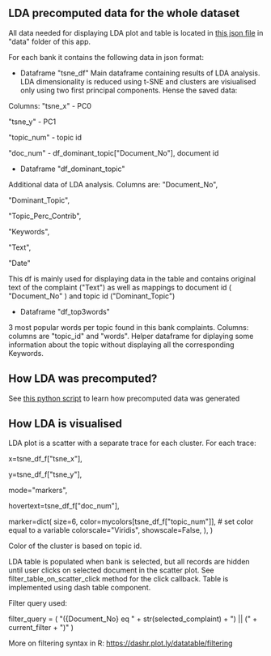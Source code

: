 ## LDA precomputed data for the whole dataset

All data needed for displaying LDA plot and table is located in [this json file](https://github.com/vildly/dash-sample-apps/blob/master/apps/dash-nlp/data/precomputed.json) in "data" folder of this app. 

For each bank it contains the following data in json format:

* Dataframe  "tsne_df" 
Main dataframe containing results of LDA analysis. LDA dimensionality is reduced using t-SNE and clusters are visiualised only using two first principal components. Hense the saved data: 

Columns: 
"tsne_x" - PC0

"tsne_y" - PC1

"topic_num" - topic id

"doc_num" -  df_dominant_topic["Document_No"], document id
                

* Dataframe "df_dominant_topic"

Additional data of LDA analysis. Columns are:
  "Document_No",
  
  "Dominant_Topic",
  
  "Topic_Perc_Contrib",
  
  "Keywords",
  
  "Text",
  
  "Date"

This df is mainly used for displaying data in the table and contains original text of the complaint ("Text") as well as mappings to document id (  "Document_No" ) and topic id ("Dominant_Topic")

* Dataframe "df_top3words" 

3 most popular words per topic found in this bank complaints. Columns: 
columns are "topic_id" and "words". Helper dataframe for diplaying some information about the topic
without displaying all the corresponding Keywords. 


## How LDA was precomputed? 
See [this python script](https://github.com/plotly/dash-sample-apps/blob/master/apps/dash-nlp/precomputing.py) to learn how precomputed data was generated 

## How LDA is visualised 
LDA plot is a scatter with a separate trace for each cluster. For each trace:

x=tsne_df_f["tsne_x"],

y=tsne_df_f["tsne_y"],

mode="markers",

hovertext=tsne_df_f["doc_num"],

marker=dict(
    size=6,
    color=mycolors[tsne_df_f["topic_num"]],  # set color equal to a variable
    colorscale="Viridis",
    showscale=False,
),
)

Color of the cluster is based on topic id. 

LDA table is populated when bank is selected, but all records are hidden until user clicks on selected document in the scatter plot. See filter_table_on_scatter_click method for the click callback. Table is implemented using dash table component.

Filter query used:

filter_query = (
    "({Document_No} eq "
    + str(selected_complaint)
    + ") || ("
    + current_filter
    + ")"
)

More on filtering syntax in R: https://dashr.plot.ly/datatable/filtering

       
